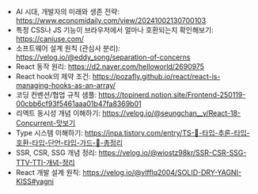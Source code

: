 - AI 시대, 개발자의 미래와 생존 전략: https://www.economidaily.com/view/20241002130700103
- 특정 CSS나 JS 기능이 브라우저에서 얼마나 호환되는지 확인해보기: https://caniuse.com/
- 소프트웨어 설계 원칙 (관심사 분리): https://velog.io/@eddy_song/separation-of-concerns
- React 동작 원리: https://d2.naver.com/helloworld/2690975
- React hook의 제약 조건: https://pozafly.github.io/react/react-is-managing-hooks-as-an-array/
- 코딩 컨벤션/협업 규칙 샘플: https://topinerd.notion.site/Frontend-250119-00cbb6cf93f5461aaa01b47fa8369b01
- 리액트 동시성 개념 이해하기: https://velog.io/@seungchan__y/React-18-Concurrent-맛보기
- Type 시스템 이해하기: https://inpa.tistory.com/entry/TS-📘-타입-추론-타입-호환-타입-단언-타입-가드-💯-총정리
- SSR, CSR, SSG 개념 정리: https://velog.io/@wiostz98kr/SSR-CSR-SSG-TTV-TTI-개념-정리
- React 개발 설계 원칙: https://velog.io/@vlfflq2004/SOLID-DRY-YAGNI-KISS#yagni
